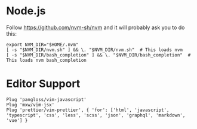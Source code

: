 Node.js
=======

Follow https://github.com/nvm-sh/nvm and it will probably ask you to do this:

```
export NVM_DIR="$HOME/.nvm"
[ -s "$NVM_DIR/nvm.sh" ] && \. "$NVM_DIR/nvm.sh"  # This loads nvm
[ -s "$NVM_DIR/bash_completion" ] && \. "$NVM_DIR/bash_completion"  # This loads nvm bash_completion
```

Editor Support
==============

```
Plug 'pangloss/vim-javascript'
Plug 'mxw/vim-jsx'
Plug 'prettier/vim-prettier', { 'for': ['html', 'javascript', 'typescript', 'css', 'less', 'scss', 'json', 'graphql', 'markdown', 'vue'] }
```
